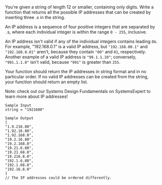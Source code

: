 You're given a string of length 12 or smaller, containing only digits. Write a function that returns all the possible IP addresses that can be created by inserting three .s in the string.

An IP address is a sequence of four positive integers that are separated by
`.`s, where each individual integer is within the range `0 - 255`, inclusive.

An IP address isn't valid if any of the individual integers contains leading `0`s. For example, "192.168.0.1" is a valid IP
address, but `"192.168.00.1"` and `"192.168.0.01"` aren't, because they contain `"00"` and `01`, respectively. Another example of a valid IP address is `"99.1.1.10"`; conversely, `"991.1.1.0"` isn't valid, because `"991"` is greater than `255`.

Your function should return the IP addresses in string format and in no
particular order. If no valid IP addresses can be created from the string,
your function should return an empty list.

Note: check out our Systems Design Fundamentals on SystemsExpert to learn more about IP addresses!

```
Sample Input
string = "1921680"
```

```
Sample Output
[
"1.9.216.80",
"1.92.16.80",
"1.92.168.0",
"19.2.16.80",
"19.2.168.0",
"19.21.6.80",
"19.21.68.0",
"19.216.8.0",
"192.1.6.80",
"192.1.68.0",
"192.16.8.0"
]
// The IP addresses could be ordered differently.
```
